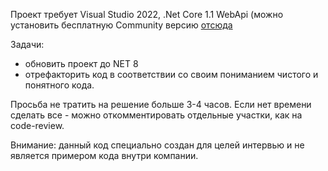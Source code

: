 Проект требует Visual Studio 2022, .Net Core 1.1 WebApi (можно установить бесплатную Community версию [отсюда](https://visualstudio.microsoft.com/ru/vs/community/)

Задачи:
- обновить проект до NET 8
- отрефакторить код в соответствии со своим пониманием чистого и понятного кода.

Просьба не тратить на решение больше 3-4 часов. Если нет времени сделать все - можно откомментировать отдельные участки, как на code-review.

Внимание: данный код специально создан для целей интервью и не является примером кода внутри компании.
